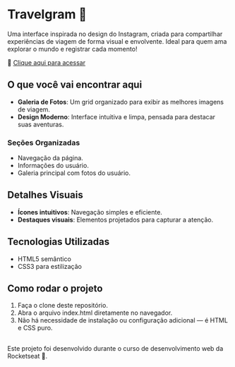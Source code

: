 # Travelgram 📸

Uma interface inspirada no design do Instagram, criada para compartilhar experiências de viagem de forma visual e envolvente. Ideal para quem ama explorar o mundo e registrar cada momento!

🔗 [Clique aqui para acessar](https://giigio.github.io/travelgram-page/)

## O que você vai encontrar aqui

- **Galeria de Fotos**: Um grid organizado para exibir as melhores imagens de viagem.
- **Design Moderno**: Interface intuitiva e limpa, pensada para destacar suas aventuras.

### Seções Organizadas

- Navegação da página.
- Informações do usuário.
- Galeria principal com fotos do usuário.

## Detalhes Visuais

- **Ícones intuitivos**: Navegação simples e eficiente.
- **Destaques visuais**: Elementos projetados para capturar a atenção.

## Tecnologias Utilizadas

- HTML5 semântico
- CSS3 para estilização

## Como rodar o projeto

1. Faça o clone deste repositório.
2. Abra o arquivo index.html diretamente no navegador.
3. Não há necessidade de instalação ou configuração adicional — é HTML e CSS puro.

##

Este projeto foi desenvolvido durante o curso de desenvolvimento web da Rocketseat 🚀.
